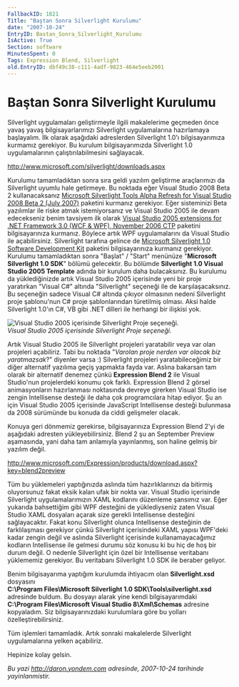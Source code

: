```yaml
---
FallbackID: 1821
Title: "Baştan Sonra Silverlight Kurulumu"
date: "2007-10-24"
EntryID: Bastan_Sonra_Silverlight_Kurulumu
IsActive: True
Section: software
MinutesSpent: 0
Tags: Expression Blend, Silverlight
old.EntryID: dbf49c38-c111-4adf-9823-464e5eeb2001
---
```

# Baştan Sonra Silverlight Kurulumu
Silverlight uygulamaları geliştirmeyle ilgili makalelerime geçmeden önce
yavaş yavaş bilgisayarlarımızı Silverlight uygulamalarına hazırlamaya
başlayalım. İlk olarak aşağıdaki adreslerden Silverlight 1.0'ı
bilgisayarımıza kurmamız gerekiyor. Bu kurulum bilgisayarımızda
Silverlight 1.0 uygulamalarının çalıştırılabilmesini sağlayacak.

<http://www.microsoft.com/silverlight/downloads.aspx>

Kurulumu tamamladıktan sonra sıra geldi yazılım geliştirme araçlarımızı
da Silverlight uyumlu hale getirmeye. Bu noktada eğer Visual Studio 2008
Beta 2 kullanacaksanız [Microsoft Silverlight Tools Alpha Refresh for
Visual Studio 2008 Beta 2 (July
2007)](http://go.microsoft.com/fwlink/?LinkID=89149&clcid=0x409)
paketini kurmanız gerekiyor. Eğer sisteminizi Beta yazılımlar ile riske
atmak istemiyorsanız ve Visual Studio 2005 ile devam edecekseniz benim
tavsiyem ilk olarak [Visual Studio 2005 extensions for .NET Framework
3.0 (WCF & WPF), November 2006
CTP](http://www.microsoft.com/downloads/details.aspx?FamilyId=F54F5537-CC86-4BF5-AE44-F5A1E805680D&displaylang=en)
paketini bilgisayarınıza kurmanız. Böylece artık WPF uygulamalarını da
Visual Studio ile açabilirsiniz. Silverlight tarafına gelince de
[Microsoft Silverlight 1.0 Software Development
Kit](http://www.microsoft.com/downloads/details.aspx?FamilyId=FB7900DB-4380-4B0F-BB95-0BAEC714EE17&displaylang=en)
paketini bilgisayarınıza kurmanız gerekiyor. Kurulumu tamamladıktan
sonra "Başlat" / "Start" menünüze "**Microsoft Silverlight 1.0 SDK**"
bölümü gelecektir. Bu bölümde **Silverlight 1.0 Visual Studio 2005
Template** adında bir kurulum daha bulacaksınız. Bu kurulumu da
yüklediğinizde artık Visual Studio 2005 içerisinde yeni bir proje
yaratırkan "Visual C\#" altında "Silverlight" seçeneği ile de
karşılaşacaksınız. Bu seçeneğin sadece Visual C\# altında çıkıyor
olmasının nedeni Silverlight proje şablonu'nun C\# proje şablonlarından
türetilmiş olması. Aksi halde Silverlight 1.0'ın C\#, VB gibi .NET
dilleri ile herhangi bir ilişkisi yok.

![Visual Studio 2005 içerisinde Silverlight Proje
seçeneği.](media/Bastan_Sonra_Silverlight_Kurulumu/23102007_1.png)\
*Visual Studio 2005 içerisinde Silverlight Proje seçeneği.*

Artık Visual Studio 2005 ile Silverlight projeleri yaratabilir veya var
olan projeleri açabiliriz. Tabi bu noktada "*Varolan proje nerden var
olacak biz yaratmazsak*?" diyenler varsa :) Silverlight projeleri
yaratabileceğimiz bir diğer alternatif yazılıma geçiş yapmakta fayda
var. Aslına bakarsan tam olarak bir alternatif denemez çünkü
**Expression Blend 2** ile Visual Studio'nun projelerdeki konumu çok
farklı. Expression Blend 2 görsel animasyonların hazırlanması noktasında
devreye girerken Visual Studio ise zengin Intellisense desteği ile daha
çok programcılara hitap ediyor. Şu an için Visual Studio 2005 içerisinde
JavaScript Intellisense desteği bulunmasa da 2008 sürümünde bu konuda da
ciddi gelişmeler olacak.

Konuya geri dönmemiz gerekirse, bilgisayarınıza Expression Blend 2'yi de
aşağıdaki adresten yükleyebilirsiniz. Blend 2 şu an September Preview
aşamasında, yani daha tam anlamıyla yayınlanmış, son haline gelmiş bir
yazılım değil.

<http://www.microsoft.com/Expression/products/download.aspx?key=blend2preview>

Tüm bu yüklemeleri yaptığınızda aslında tüm hazırlıklarınızı da bitirmiş
oluyorsunuz fakat eksik kalan ufak bir nokta var. Visual Studio
içerisinde Silverlight uygulamalarımızın XAML kodlarını düzenleme
şansımız var. Eğer yukarıda bahsettiğim gibi WPF desteğini de
yüklediyseniz zaten Visual Studio XAML dosyaları açarak size gerekli
Intellisense desteğini sağlayacaktır. Fakat konu Silverlight olunca
Intellisense desteğinin de farklılaşması gerekiyor çünkü Silverlight
içerisindeki XAML yapısı WPF'deki kadar zengin değil ve aslında
Silverlight içerisinde kullanamayacağımız kodların Intellisense ile
gelmesi durumu söz konusu ki bu hiç de hoş bir durum değil. O nedenle
Silverlight için özel bir Intellisense veritabanı yüklememiz gerekiyor.
Bu veritabanı Silverlight 1.0 SDK ile beraber geliyor.

Benim bilgisayarıma yaptığım kurulumda ihtiyacım olan
**Silverlight.xsd** dosyasını
**C:\\Program Files\\Microsoft Silverlight 1.0 SDK\\Tools\\silverlight.xsd**
adresinde buldum. Bu dosyayı alarak yine kendi bilgisayarımdaki
**C:\\Program Files\\Microsoft Visual Studio 8\\Xml\\Schemas** adresine
kopyaladım. Siz bilgisayarınızdaki kurulumlara göre bu yolları
özelleştirebilirsiniz.

Tüm işlemleri tamamladık. Artık sonraki makalelerde Silverlight
uygulamalarına yelken açabiliriz.

Hepinize kolay gelsin.



*Bu yazi http://daron.yondem.com adresinde, 2007-10-24 tarihinde yayinlanmistir.*
